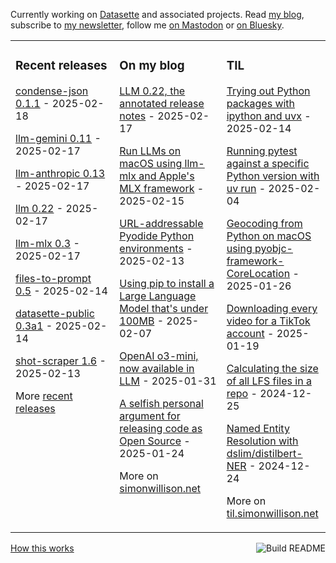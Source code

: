 Currently working on [Datasette](https://datasette.io/) and associated projects. Read [my blog](https://simonwillison.net/), subscribe to [my newsletter](https://simonw.substack.com/), follow me <a href="https://fedi.simonwillison.net/@simon">on Mastodon</a> or [on Bluesky](https://bsky.app/profile/simonwillison.net).

<table><tr><td valign="top" width="33%">

### Recent releases
<!-- recent_releases starts -->
[condense-json 0.1.1](https://github.com/simonw/condense-json/releases/tag/0.1.1) - 2025-02-18

[llm-gemini 0.11](https://github.com/simonw/llm-gemini/releases/tag/0.11) - 2025-02-17

[llm-anthropic 0.13](https://github.com/simonw/llm-anthropic/releases/tag/0.13) - 2025-02-17

[llm 0.22](https://github.com/simonw/llm/releases/tag/0.22) - 2025-02-17

[llm-mlx 0.3](https://github.com/simonw/llm-mlx/releases/tag/0.3) - 2025-02-17

[files-to-prompt 0.5](https://github.com/simonw/files-to-prompt/releases/tag/0.5) - 2025-02-14

[datasette-public 0.3a1](https://github.com/datasette/datasette-public/releases/tag/0.3a1) - 2025-02-14

[shot-scraper 1.6](https://github.com/simonw/shot-scraper/releases/tag/1.6) - 2025-02-13
<!-- recent_releases ends -->
More [recent releases](https://github.com/simonw/simonw/blob/main/releases.md)
</td><td valign="top" width="34%">

### On my blog
<!-- blog starts -->
[LLM 0.22, the annotated release notes](https://simonwillison.net/2025/Feb/17/llm/) - 2025-02-17

[Run LLMs on macOS using llm-mlx and Apple's MLX framework](https://simonwillison.net/2025/Feb/15/llm-mlx/) - 2025-02-15

[URL-addressable Pyodide Python environments](https://simonwillison.net/2025/Feb/13/url-addressable-python/) - 2025-02-13

[Using pip to install a Large Language Model that's under 100MB](https://simonwillison.net/2025/Feb/7/pip-install-llm-smollm2/) - 2025-02-07

[OpenAI o3-mini, now available in LLM](https://simonwillison.net/2025/Jan/31/o3-mini/) - 2025-01-31

[A selfish personal argument for releasing code as Open Source](https://simonwillison.net/2025/Jan/24/selfish-open-source/) - 2025-01-24
<!-- blog ends -->
More on [simonwillison.net](https://simonwillison.net/)
</td><td valign="top" width="33%">

### TIL
<!-- tils starts -->
[Trying out Python packages with ipython and uvx](https://til.simonwillison.net/python/itry) - 2025-02-14

[Running pytest against a specific Python version with uv run](https://til.simonwillison.net/pytest/pytest-uv) - 2025-02-04

[Geocoding from Python on macOS using pyobjc-framework-CoreLocation](https://til.simonwillison.net/python/pyobjc-framework-corelocation) - 2025-01-26

[Downloading every video for a TikTok account](https://til.simonwillison.net/tiktok/download-all-videos) - 2025-01-19

[Calculating the size of all LFS files in a repo](https://til.simonwillison.net/git/size-of-lfs-files) - 2024-12-25

[Named Entity Resolution with dslim/distilbert-NER](https://til.simonwillison.net/llms/bert-ner) - 2024-12-24
<!-- tils ends -->
More on [til.simonwillison.net](https://til.simonwillison.net/)
</td></tr></table>

<a href="https://github.com/simonw/simonw/actions"><img src="https://github.com/simonw/simonw/workflows/Build%20README/badge.svg" align="right" alt="Build README"></a> <a href="https://simonwillison.net/2020/Jul/10/self-updating-profile-readme/">How this works</a>
